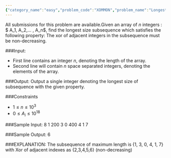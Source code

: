 ```yaml
---
{"category_name":"easy","problem_code":"XOMMON","problem_name":"Longest Xommon Subsequence","languages_supported":{"0":"C","1":"CPP14","2":"JAVA","3":"PYTH","4":"PYTH 3.6","5":"PYPY","6":"CS2","7":"PAS fpc","8":"PAS gpc","9":"RUBY","10":"PHP","11":"GO","12":"NODEJS","13":"HASK","14":"rust","15":"SCALA","16":"swift","17":"D","18":"PERL","19":"FORT","20":"WSPC","21":"ADA","22":"CAML","23":"ICK","24":"BF","25":"ASM","26":"CLPS","27":"PRLG","28":"ICON","29":"SCM qobi","30":"PIKE","31":"ST","32":"NICE","33":"LUA","34":"BASH","35":"NEM","36":"LISP sbcl","37":"LISP clisp","38":"SCM guile","39":"JS","40":"ERL","41":"TCL","42":"kotlin","43":"PERL6","44":"TEXT","45":"SCM chicken","46":"PYP3","47":"CLOJ","48":"R","49":"COB","50":"FS"},"max_timelimit":1,"source_sizelimit":50000,"problem_author":"kalpitk","problem_tester":null,"date_added":"6-04-2019","tags":{"0":"kalpitk"},"time":{"view_start_date":1555270200,"submit_start_date":1555270200,"visible_start_date":1555270200,"end_date":1735669800},"is_direct_submittable":false,"layout":"problem"}
---
```

<span class="solution-visible-txt">All submissions for this problem are available.</span>Given an array of $n$ integers : $ A_1, A_2,... , A_n$, find the longest size subsequence which satisfies the following property: The xor of adjacent integers in the subsequence must be non-decreasing.

###Input:

- First line contains an integer $n$, denoting the length of the array. 
- Second line will contain $n$ space separated integers, denoting the elements of the array.

###Output:
Output a single integer denoting the longest size of subsequence with the given property.

###Constraints 
- $1 \leq n \leq 10^3$
- $0 \leq A_i \leq 10^{18}$


###Sample Input:
	8
	1 200 3 0 400 4 1 7


###Sample Output:
	6
	
###EXPLANATION:
The subsequence of maximum length is {1, 3, 0, 4, 1, 7} with Xor of adjacent indexes as {2,3,4,5,6} (non-decreasing)
